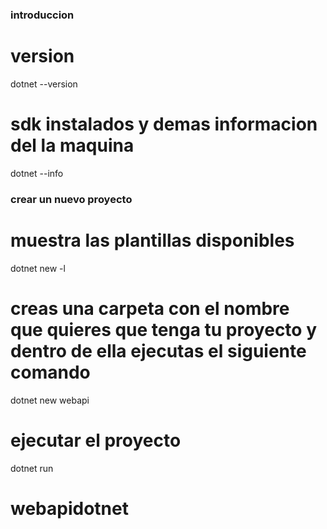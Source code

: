 ### introduccion
# version
dotnet --version
# sdk instalados y demas informacion del la maquina
dotnet --info


### crear un nuevo proyecto
# muestra las plantillas disponibles
dotnet new -l
# creas una carpeta con el nombre que quieres que tenga tu proyecto y dentro de ella ejecutas el siguiente comando
dotnet new webapi
# ejecutar el proyecto
dotnet run
# webapidotnet
